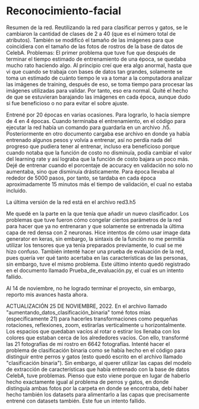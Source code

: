 # Reconocimiento-facial
Resumen de la red. Reutilizando la red para clasificar perros y gatos, se le cambiaron la cantidad de clases de 2 a 40 (que es el número total de atributos). También se modificó el tamaño de las imágenes para que coincidiera con el tamaño de las fotos de rostros de la base de datos de CelebA.
Problemas: El primer problema que tuve fue que después de terminar el tiempo estimado de entrenamiento de una época, se quedaba mucho rato haciendo algo. Al principio creí que era algo anormal, hasta que vi que cuando se trabaja con bases de datos tan grandes, solamente se toma un estimado de cuánto tiempo le va a tomar a la computadora analizar las imágenes de training, después de eso, se toma tiempo para procesar las imágenes utilizadas para validar. Por tanto, eso era normal. Quité el hecho de que se estuvieran barajando las imágenes en cada época, aunque dudo si fue beneficioso o no para evitar el sobre ajuste. 

Entrené por 20 épocas en varias ocasiones. Para lograrlo, lo hacía siempre de 4 en 4 épocas. Cuando terminaba el entrenamiento, en el código para ejecutar la red había un comando para guardarla en un archivo .h5. Posteriormente en otro documento cargaba ese archivo en donde ya había entrenado algunos pesos y volvía a entrenar, así no perdía nada del progreso que pudiera tener al entrenar, incluso era beneficioso porque cuando notaba que la función de costo no disminuía, podía cambiar el valor del learning rate y así lograba que la función de costo bajara un poco más. Dejé de entrenar cuando el porcentaje de accuracy en validación no solo no aumentaba, sino que disminuía drásticamente. Para época llevaba al rededor de 5000 pasos, por tanto, se tardaba en cada época aproximadamente 15 minutos más el tiempo de validación, el cual no estaba incluido.

La última versión de la red está en el archivo red3.h5

Me quedé en la parte en la que tenía que añadir un nuevo clasificador. Los problemas que tuve fueron cómo congelar ciertos parámetros de la red para hacer que ya no entrenaran y que solamente se entrenada la última capa de red densa con 2 neuronas. Hice intentos de cómo usar image data generator en keras, sin embargo, la sintaxis de la función no me permitía utilizar los tensores que ya tenía preparados previamente, lo cual se me hizo confuso. También intenté hacer una prueba de evaluación de la red, pues quería ver qué tanto acertaba en las características de las personas, sin embargo, tuve el mismo problema. Este último intento quedó registrado en el documento llamado Prueba_de_evaluación.py, el cual es un intento fallido.

Al 14 de noviembre, no he logrado terminar el proyecto, sin embargo, reporto mis avances hasta ahora.

ACTUALIZACIÓN 25 DE NOVIEMBRE, 2022.
En el archivo llamado "aumentando_datos_clasificación_binaria" tomé fotos mías (específicamente 21) para hacerles transformaciones como pequeñas rotaciones, reflexiones, zoom, estirarlas verticalmente u horizontalmente. Los espacios que quedaban vacíos al rotar o estirar los llenaba con los colores que estaban cerca de los alrededores vacíos. Con ello, transformé las 21 fotografías de mi rostro en 6642 fotografías. Intenté hacer el problema de clasificación binaria como se había hecho en el código para distinguir entre perros y gatos (esto quedó escrito en el archivo llamado "clasificación binaria"). Sin embargo, al querer utilizar las capas del modelo de extracción de características que había entrenado con la base de datos CelebA, tuve problemas. Pienso que esto viene porque en lugar de haberlo hecho exactamente igual al problema de perros y gatos, en donde distinguía ambas fotos por la carpeta en donde se encontraba, debí haber hecho también los datasets para alimentarlo a las capas que precisamente entrené con datasets también. Este fue un intento fallido.
